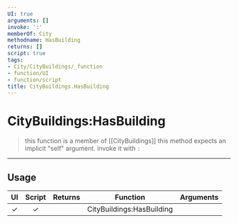 ```yaml
---
UI: true
arguments: []
invoke: ':'
memberOf: City
methodname: HasBuilding
returns: []
script: true
tags:
- City/CityBuildings/_function
- function/UI
- function/script
title: CityBuildings.HasBuilding
---
```

# CityBuildings:HasBuilding
> this function is a member of [[CityBuildings]]
> this method expects an implicit "self" argument. invoke it with `:`
-----
## Usage
|  UI | Script | Returns | Function | Arguments |
|:---:|:------:|-------:|:--------:|:---------|
|✓|✓||CityBuildings:HasBuilding||
